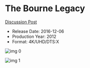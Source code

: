 # The Bourne Legacy

[Discussion Post](https://www.avsforum.com/threads/bass-eq-for-filtered-movies.2995212/post-57759348)

* Release Date: 2016-12-06
* Production Year: 2012
* Format: 4K/UHD/DTS:X

![img 0](https://i.imgur.com/F1CWFso.jpg)

![img 1](https://i.imgur.com/75ySMAg.jpg)

